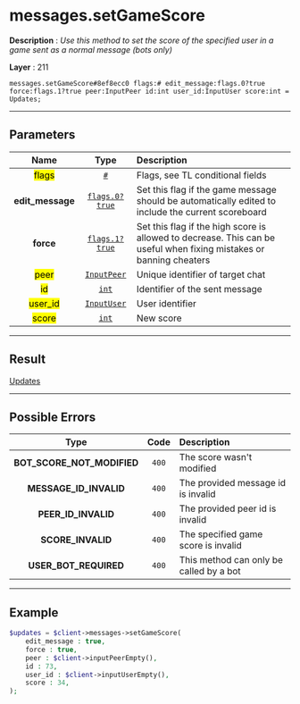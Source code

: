 # messages.setGameScore

**Description** : *Use this method to set the score of the specified user in a game sent as a normal message (bots only)*

**Layer** : 211

```tl
messages.setGameScore#8ef8ecc0 flags:# edit_message:flags.0?true force:flags.1?true peer:InputPeer id:int user_id:InputUser score:int = Updates;
```

---

## Parameters

| Name | Type | Description |
| :---: | :---: | :--- |
| <mark>flags</mark> | [`#`](type/#) | Flags, see TL conditional fields |
| **edit_message** | [`flags.0?true`](type/true) | Set this flag if the game message should be automatically edited to include the current scoreboard |
| **force** | [`flags.1?true`](type/true) | Set this flag if the high score is allowed to decrease. This can be useful when fixing mistakes or banning cheaters |
| <mark>peer</mark> | [`InputPeer`](type/InputPeer) | Unique identifier of target chat |
| <mark>id</mark> | [`int`](type/int) | Identifier of the sent message |
| <mark>user_id</mark> | [`InputUser`](type/InputUser) | User identifier |
| <mark>score</mark> | [`int`](type/int) | New score |

---

## Result

[Updates](type/Updates)

---

## Possible Errors

| Type | Code | Description |
| :---: | :---: | :--- |
| **BOT_SCORE_NOT_MODIFIED** | `400` | The score wasn't modified |
| **MESSAGE_ID_INVALID** | `400` | The provided message id is invalid |
| **PEER_ID_INVALID** | `400` | The provided peer id is invalid |
| **SCORE_INVALID** | `400` | The specified game score is invalid |
| **USER_BOT_REQUIRED** | `400` | This method can only be called by a bot |

---

## Example

```php
$updates = $client->messages->setGameScore(
	edit_message : true,
	force : true,
	peer : $client->inputPeerEmpty(),
	id : 73,
	user_id : $client->inputUserEmpty(),
	score : 34,
);
```
